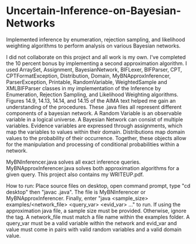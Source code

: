 # Uncertain-Inference-on-Bayesian-Networks
Implemented inference by enumeration, rejection sampling, and likelihood weighting algorithms to perform analysis on various Bayesian networks.

I did not collaborate on this project and all work is my own. I've completed the 10 percent bonus by implementing a second approximation algorithm. I used ArraySet, Assignment, BayesianNetwork, BIFLexer, BIFParser, CPT, CPTFormatException, Distribution, Domain, MyBNApproxInferencer, ParserException, Printable, RandomVariable, WeightedSample and XMLBIFParser classes in my implementation of the Inference by Enumeration, Rejection Sampling, and Likelihood Weighting algorithms. Figures 14.9, 14.13, 14.14, and 14.15 of the AIMA text helped me gain an understanding of the procedures. These .java files all represent different components of a bayesian network. A Random Variable is an observable variable in a logical universe. A Bayesian Network can consist of multiple variables. Evidence variables are expressed through assignments, which map the variables to values within their domain. Distributions map domain values to the probability of their occurrence. Together, these objects allow for the manipulation and processing of conditional probabilities within a network.

MyBNInferencer.java solves all exact inference queries. MyBNApproxInferencer.java solves both approximation algorithms for a given query. This project also contains my WRITEUP.pdf.

How to run: Place source files on desktop, open command prompt, type "cd desktop" then "javac <file>.java". The file is MyBNInferencer or MyBNApproxInferencer. Finally, enter "java <file> <sample_size> examples/<network_file> <query_var> <evid_var> <value>..." to run. If using the approximation java file, a sample size must be provided. Otherwise, ignore the tag. A network_file must match a file name within the examples folder. A query_var must be a valid variable within the network and evid_var and value must come in pairs with valid random variables and a valid domain value.
